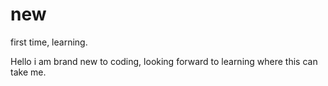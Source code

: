 # new
first time, learning.


Hello i am brand new to coding, looking forward to learning where this can take me.
